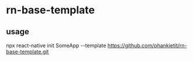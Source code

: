 # rn-base-template
 
## usage
npx react-native init SomeApp --template https://github.com/phankietit/rn-base-template.git
